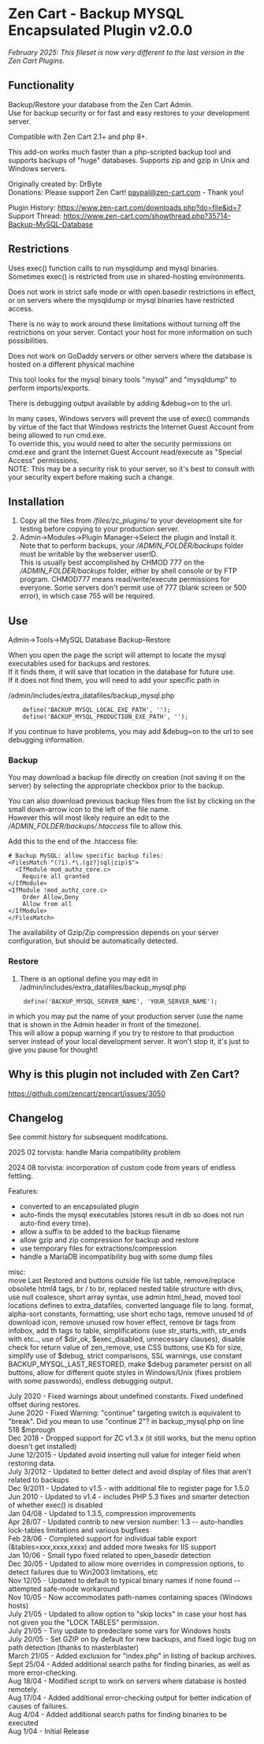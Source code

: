 # Zen Cart - Backup MYSQL Encapsulated Plugin v2.0.0

*February 2025: This fileset is now very different to the last version in the Zen Cart Plugins.*

## Functionality
Backup/Restore your database from the Zen Cart Admin.  
Use for backup security or for fast and easy restores to your development server.

Compatible with Zen Cart 2.1+ and php 8+.

This add-on works much faster than a php-scripted backup tool and supports backups of "huge" databases. Supports zip and gzip in Unix and Windows servers.

Originally created by: DrByte  
Donations:  Please support Zen Cart!  paypal@zen-cart.com  - Thank you!

Plugin History: https://www.zen-cart.com/downloads.php?do=file&id=7  
Support Thread: https://www.zen-cart.com/showthread.php?35714-Backup-MySQL-Database

## Restrictions
Uses exec() function calls to run mysqldump and mysql binaries.  
Sometimes exec() is restricted from use in shared-hosting environments.

Does not work in strict safe mode or with open.basedir restrictions in effect, or on servers where the mysqldump or mysql binaries have restricted access.

There is no way to work around these limitations 
without turning off the restrictions on your server.  Contact your host 
for more information on such possibilities.

Does not work on GoDaddy servers or other servers where the database is hosted on a different physical machine

This tool looks for the mysql binary tools "mysql" and "mysqldump" to perform imports/exports.

There is debugging output available by adding &debug=on to the url.

In many cases, Windows servers will prevent the use of exec() commands by virtue of the fact that Windows restricts the Internet Guest Account from being allowed to run cmd.exe.  
To override this, you would need to alter the security permissions on cmd.exe and grant the Internet Guest Account read/execute as "Special Access" permissions.  
NOTE: This may be a security risk to your server, so it's best to consult with your security expert before making such a change.

## Installation
1. Copy all the files from */files/zc_plugins/* to your development site for testing before copying to your production server.
1. Admin->Modules->Plugin Manager->Select the plugin and Install it.  
Note that to perform backups, your */ADMIN_FOLDER/backups* folder must be 
writable by the webserver userID.  
This is usually best accomplished 
by CHMOD 777 on the */ADMIN_FOLDER/backups* folder, either by shell console 
or by FTP program. CHMOD777 means read/write/execute permissions for everyone.
Some servers don't permit use of 777 (blank screen or 500 error), in which case 755 will be required.


## Use
Admin->Tools->MySQL Database Backup-Restore

When you open the page the script will attempt to locate the mysql executables used for backups and restores.  
If it finds them, it will save that location in the database for future use.  
If it does not find them, you will need to add your specific path in  

/admin/includes/extra_datafiles/backup_mysql.php  

		define('BACKUP_MYSQL_LOCAL_EXE_PATH', '');  
		define('BACKUP_MYSQL_PRODUCTION_EXE_PATH', '');  

If you continue to have problems, you may add &debug=on to the url to see debugging information.

### Backup
You may download a backup file directly on creation (not saving it on the server) by selecting the appropriate checkbox prior to the backup.

You can also download previous backup files from the list by clicking on the small down-arrow icon to the left of the file name.  
However this will most likely require an edit to the */ADMIN_FOLDER/backups/.htaccess* file to allow this.

Add this to the end of the .htaccess file:

	# Backup MySQL: allow specific backup files:
	<FilesMatch "(?i).*\.(gz?|sql|zip)$">
	  <IfModule mod_authz_core.c>
		Require all granted
	</IfModule>
	<IfModule !mod_authz_core.c>
		Order Allow,Deny
		Allow from all
	</IfModule>
	</FilesMatch>

The availability of Gzip/Zip compression depends on your server configuration, but should be automatically detected.

### Restore

1. There is an optional define you may edit in  
/admin/includes/extra_datafiles/backup_mysql.php  

		define('BACKUP_MYSQL_SERVER_NAME', 'YOUR_SERVER_NAME');  
in which you may put the name of your production server  (use the name that is shown in the Admin header in front of the timezone).  
This will allow a popup warning if you try to restore to that production server instead of your local development server. It won't stop it, it's just to give you pause for thought!

## Why is this plugin not included with Zen Cart?
https://github.com/zencart/zencart/issues/3050

## Changelog
See commit history for subsequent modifcations.

2025 02 torvista: handle Maria compatibility problem

2024 08 torvista: incorporation of custom code from years of endless fettling.

Features:  
* converted to an encapsulated plugin  
* auto-finds the mysql executables (stores result in db so does not run auto-find every time).
* allow a suffix to be added to the backup filename  
* allow gzip and zip compression for backup and restore
* use temporary files for extractions/compression
* handle a MariaDB incompatibility bug with some dump files

misc:  
move Last Restored and buttons outside file list table, remove/replace obsolete html4 tags, br / to br, replaced nested table structure with divs, use null coalesce, short array syntax, use admin html_head, 
moved tool locations defines to extra_datafiles, converted language file to lang. format, alpha-sort constants, formatting, use short echo tags, remove unused td of download icon, remove unused row hover effect, remove br tags from infobox, add th tags to table, simplifications (use str_starts_with, str_ends with etc.., use of $dir_ok, $exec_disabled, unnecessary clauses), disable check for return value of zen_remove, use CSS buttons, use Kb for size, simplify use of $debug, strict comparisons, SSL warnings, use constant BACKUP_MYSQL_LAST_RESTORED, make $debug parameter persist on all buttons, allow for different quote styles in Windows/Unix (fixes problem with some passwords), endless debugging output.

July 2020 - Fixed warnings about undefined constants. Fixed undefined offset during restores.  
June 2020 - Fixed Warning: "continue" targeting switch is equivalent to "break". Did you mean to use "continue 2"? in backup_mysql.php on line 518 $mprough  
Dec 2018 - Dropped support for ZC v1.3.x (it still works, but the menu option doesn't get installed)  
June 12/2015 - Updated avoid inserting null value for integer field when restoring data.  
July 3/2012 - Updated to better detect and avoid display of files that aren't related to backups  
Dec 9/2011 - Updated to v1.5 - with additional file to register page for 1.5.0  
Jun 2010 - Updated to v1.4 - includes PHP 5.3 fixes and smarter detection of whether exec() is disabled  
Jan 04/08 - Updated to 1.3.5, compression improvements  
Apr 28/07 - Updated contrib to new version number: 1.3 -- auto-handles lock-tables limitations and various bugfixes  
Feb 28/06 - Completed support for individual table export (&tables=xxx,xxxx,xxxx) and added more tweaks for IIS support  
Jan 10/06 - Small typo fixed related to open_basedir detection  
Dec 30/05 - Updated to allow more overrides in compression options, to detect failures due to Win2003 limitations, etc  
Nov 12/05 - Updated to default to typical binary names if none found -- attempted safe-mode workaround  
Nov 10/05 - Now accommodates path-names containing spaces (Windows hosts)  
July 21/05 - Updated to allow option to "skip locks" in case your host has not given you the "LOCK TABLES" permission.  
July 21/05 - Tiny update to predeclare some vars for Windows hosts  
July 20/05 - Set GZIP on by default for new backups, and fixed logic bug on path detection (thanks to masterblaster)  
March 21/05 - Added exclusion for "index.php" in listing of backup archives.  
Sept 25/04 - Added additional search paths for finding binaries, as well as more error-checking.  
Aug 18/04 - Modified script to work on servers where database is hosted remotely.  
Aug 17/04 - Added additional error-checking output for better indication of causes of failures.  
Aug 4/04 - Added additional search paths for finding binaries to be executed  
Aug 1/04 - Initial Release
